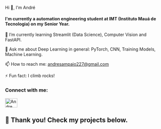 Hi 👋, I'm André
#### I'm currently a  automation engineering student at IMT (Instituto Mauá de Tecnologia) on my Senior Year.

🌱 I’m currently learning Streamlit (Data Science), Computer Vision and FastAPI.

💬 Ask me about Deep Learning in general: PyTorch, CNN, Training Models, Machine Learning.

📫 How to reach me: andresampaio227@gmail.com

⚡ Fun fact: I climb rocks!

<h3 align="left">Connect with me:</h3>
<p align="left">
<a href="https://www.linkedin.com/in/andre-sampaio-949206197/" target="blank"><img align="center" src="https://raw.githubusercontent.com/rahuldkjain/github-profile-readme-generator/master/src/images/icons/Social/linked-in-alt.svg" alt="Andre Sampaio" height="30" width="40" /></a>
</p>

<h2 align="left">
    🌱 Thank you! Check my projects below.
</h2>
